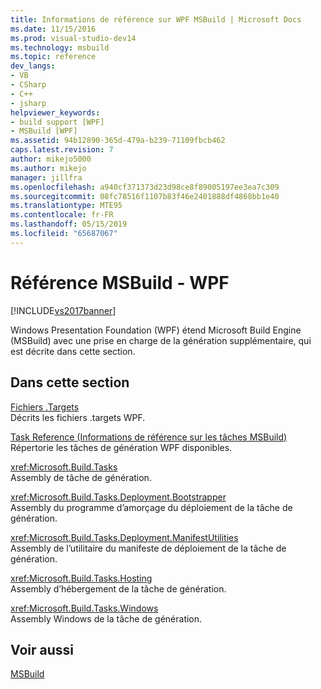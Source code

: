 ```yaml
---
title: Informations de référence sur WPF MSBuild | Microsoft Docs
ms.date: 11/15/2016
ms.prod: visual-studio-dev14
ms.technology: msbuild
ms.topic: reference
dev_langs:
- VB
- CSharp
- C++
- jsharp
helpviewer_keywords:
- build support [WPF]
- MSBuild [WPF]
ms.assetid: 94b12890-365d-479a-b239-71109fbcb462
caps.latest.revision: 7
author: mikejo5000
ms.author: mikejo
manager: jillfra
ms.openlocfilehash: a940cf371373d23d98ce8f89005197ee3ea7c309
ms.sourcegitcommit: 08fc78516f1107b83f46e2401888df4868bb1e40
ms.translationtype: MTE95
ms.contentlocale: fr-FR
ms.lasthandoff: 05/15/2019
ms.locfileid: "65687067"
---
```

# <a name="wpf-msbuild-reference"></a>Référence MSBuild - WPF
[!INCLUDE[vs2017banner](../includes/vs2017banner.md)]

Windows Presentation Foundation (WPF) étend Microsoft Build Engine (MSBuild) avec une prise en charge de la génération supplémentaire, qui est décrite dans cette section.  
  
## <a name="in-this-section"></a>Dans cette section  
 [Fichiers .Targets](../msbuild/wpf-dot-targets-files.md)  
 Décrits les fichiers .targets WPF.  
  
 [Task Reference (Informations de référence sur les tâches MSBuild)](../msbuild/wpf-msbuild-task-reference.md)  
 Répertorie les tâches de génération WPF disponibles.  
  
 <xref:Microsoft.Build.Tasks>  
 Assembly de tâche de génération.  
  
 <xref:Microsoft.Build.Tasks.Deployment.Bootstrapper>  
 Assembly du programme d’amorçage du déploiement de la tâche de génération.  
  
 <xref:Microsoft.Build.Tasks.Deployment.ManifestUtilities>  
 Assembly de l’utilitaire du manifeste de déploiement de la tâche de génération.  
  
 <xref:Microsoft.Build.Tasks.Hosting>  
 Assembly d’hébergement de la tâche de génération.  
  
 <xref:Microsoft.Build.Tasks.Windows>  
 Assembly Windows de la tâche de génération.  
  
## <a name="see-also"></a>Voir aussi  
 [MSBuild](https://msdn.microsoft.com/7c49aba1-ee6c-47d8-9de1-6f29a906e20b)
